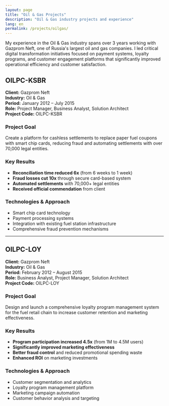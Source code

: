 ```yaml
---
layout: page
title: "Oil & Gas Projects"
description: "Oil & Gas industry projects and experience"
lang: en
permalink: /projects/oilgas/
---
```


My experience in the Oil & Gas industry spans over 3 years working with Gazprom Neft, one of Russia's largest oil and gas companies. I led critical digital transformation initiatives focused on payment systems, loyalty programs, and customer engagement platforms that significantly improved operational efficiency and customer satisfaction.

## OILPC-KSBR

**Client:** Gazprom Neft  
**Industry:** Oil & Gas  
**Period:** January 2012 – July 2015  
**Role:** Project Manager, Business Analyst, Solution Architect  
**Project Code:** OILPC-KSBR

### Project Goal
Create a platform for cashless settlements to replace paper fuel coupons with smart chip cards, reducing fraud and automating settlements with over 70,000 legal entities.

### Key Results
- **Reconciliation time reduced 6x** (from 6 weeks to 1 week)
- **Fraud losses cut 10x** through secure card-based system
- **Automated settlements** with 70,000+ legal entities
- **Received official commendation** from client

### Technologies & Approach
- Smart chip card technology
- Payment processing systems
- Integration with existing fuel station infrastructure
- Comprehensive fraud prevention mechanisms

---

## OILPC-LOY

**Client:** Gazprom Neft  
**Industry:** Oil & Gas  
**Period:** February 2012 – August 2015  
**Role:** Business Analyst, Project Manager, Solution Architect  
**Project Code:** OILPC-LOY

### Project Goal
Design and launch a comprehensive loyalty program management system for the fuel retail chain to increase customer retention and marketing effectiveness.

### Key Results
- **Program participation increased 4.5x** (from 1M to 4.5M users)
- **Significantly improved marketing effectiveness**
- **Better fraud control** and reduced promotional spending waste
- **Enhanced ROI** on marketing investments

### Technologies & Approach
- Customer segmentation and analytics
- Loyalty program management platform
- Marketing campaign automation
- Customer behavior analysis and targeting
